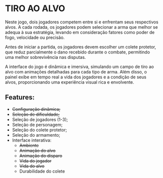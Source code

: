 <div class="md-content" style="max-width: 700px">

# TIRO AO ALVO

Neste jogo, dois jogadores competem entre si e enfrentam seus respectivos alvos. A cada rodada, os jogadores podem selecionar a arma que melhor se adequa à sua estratégia, levando em consideração fatores como poder de fogo, velocidade ou precisão.

Antes de iniciar a partida, os jogadores devem escolher um colete protetor, que reduz parcialmente o dano recebido durante o combate, permitindo uma melhor sobrevivência nas disputas.

A interface do jogo é dinâmica e imersiva, simulando um campo de tiro ao alvo com animações detalhadas para cada tipo de arma. Além disso, o painel exibe em tempo real a vida dos jogadores e a condição de seus alvos, proporcionando uma experiência visual rica e envolvente.

## Features:
- ~~Configuração dinâmica;~~
- ~~Seleção de dificuldade;~~
- Seleção de jogadores (1-3);
- Seleção de personagem;
- Seleção do colete protetor;
- Seleção do armamento;
- Interface interativa:
    - ~~Ambiente~~
    - ~~Animação do alvo~~
    - ~~Animação do disparo~~
    - ~~Vida do jogador~~
    - ~~Vida do alvo~~
    - Durabilidade do colete
  
</div>